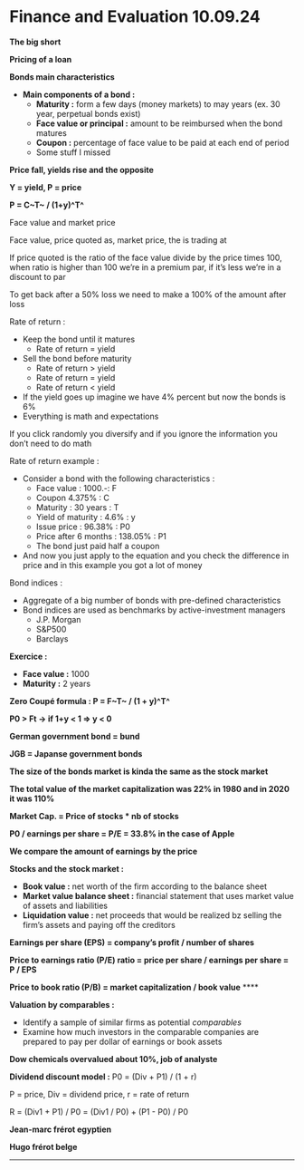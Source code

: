 # **Finance and Evaluation 10.09.24**

**The big short**

**Pricing of a loan**

**Bonds main characteristics**

* **Main components of a bond :**
  * **Maturity :** form a few days (money markets) to may years (ex. 30 year, perpetual bonds exist)
  * **Face value or principal :** amount to be reimbursed when the bond matures
  * **Coupon :** percentage of face value to be paid at each end of period
  * Some stuff I missed

**Price fall, yields rise and the opposite**

**Y = yield, P = price**

**P = C~T~ / (1+y)^T^**

Face value and market price

Face value, price quoted as, market price, the is trading at

If price quoted is the ratio of the face value divide by the price times 100, when ratio is higher than 100 we’re in a premium par, if it’s less we’re in a discount to par

To get back after a 50% loss we need to make a 100% of the amount after loss

Rate of return :

* Keep the bond until it matures
  * Rate of return = yield
* Sell the bond before maturity
  * Rate of return > yield
  * Rate of return = yield
  * Rate of return < yield
* If the yield goes up imagine we have 4% percent but now the bonds is 6%
* Everything is math and expectations

If you click randomly you diversify and if you ignore the information you don’t need to do math

Rate of return example :

* Consider a bond with the following characteristics :
  * Face value : 1000.-: F
  * Coupon 4.375% : C
  * Maturity : 30 years : T
  * Yield of maturity : 4.6% : y
  * Issue price : 96.38% : P0
  * Price after 6 months : 138.05% : P1
  * The bond just paid half a coupon
* And now you just apply to the equation and you check the difference in price and in this example you got a lot of money

Bond indices :

* Aggregate of a big number of bonds with pre-defined characteristics
* Bond indices are used as benchmarks by active-investment managers
  * J.P. Morgan
  * S&P500
  * Barclays

**Exercice :**

* **Face value :** 1000
* **Maturity :** 2 years

**Zero Coupé formula : P = F~T~ / (1 + y)^T^**

**P0 > Ft -> if 1+y < 1 => y < 0**

**German government bond = bund**

**JGB = Japanse government bonds**

**The size of the bonds market is kinda the same as the stock market**

**The total value of the market capitalization was 22% in 1980 and in 2020 it was 110%**

**Market Cap. = Price of stocks * nb of stocks**

**P0 / earnings per share = P/E = 33.8% in the case of Apple**

**We compare the amount of earnings by the price**

**Stocks and the stock market :**

* **Book value :** net worth of the firm according to the balance sheet
* **Market value balance sheet :** financial statement that uses market value of assets and liabilities
* **Liquidation value :** net proceeds that would be realized bz selling the firm’s assets and paying off the creditors

**Earnings per share (EPS) = company’s profit / number of shares**

**Price to earnings ratio (P/E) ratio = price per share / earnings per share = P / EPS**

**Price to book ratio (P/B) = market capitalization / book value** ****

**Valuation by comparables :**

* Identify a sample of similar firms as potential *comparables*
* Examine how much investors in the comparable companies are prepared to pay per dollar of earnings or book assets

**Dow chemicals overvalued about 10%, job of analyste**

**Dividend discount model :** P0 = (Div + P1) / (1 + r)

P = price, Div = dividend price, r = rate of return

R = (Div1 + P1) / P0 = (Div1 / P0) + (P1 - P0) / P0

**Jean-marc frérot egyptien**

**Hugo frérot belge**

---
